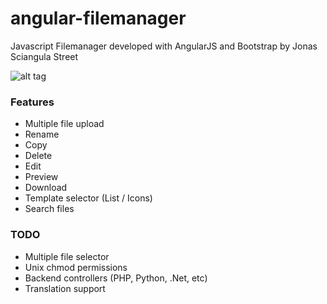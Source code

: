 # angular-filemanager
Javascript Filemanager developed with AngularJS and Bootstrap by Jonas Sciangula Street

![alt tag](https://raw.githubusercontent.com/joni2back/angular-filemanager/master/angular-filemanager.png)

### Features
  - Multiple file upload
  - Rename
  - Copy
  - Delete
  - Edit
  - Preview
  - Download
  - Template selector (List / Icons)
  - Search files

### TODO
  - Multiple file selector
  - Unix chmod permissions
  - Backend controllers (PHP, Python, .Net, etc)
  - Translation support
